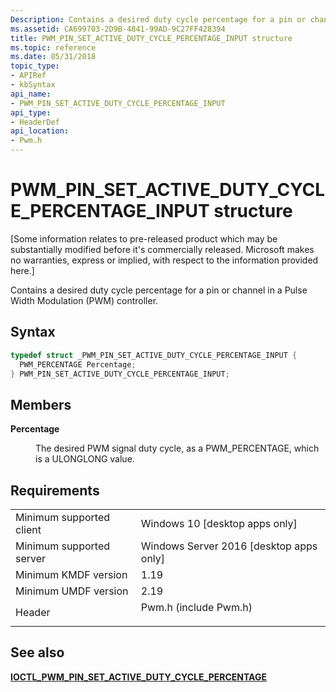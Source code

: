 ```yaml
---
Description: Contains a desired duty cycle percentage for a pin or channel in a Pulse Width Modulation (PWM) controller.
ms.assetid: CA699703-2D9B-4841-99AD-9C27FF428394
title: PWM_PIN_SET_ACTIVE_DUTY_CYCLE_PERCENTAGE_INPUT structure
ms.topic: reference
ms.date: 05/31/2018
topic_type: 
- APIRef
- kbSyntax
api_name: 
- PWM_PIN_SET_ACTIVE_DUTY_CYCLE_PERCENTAGE_INPUT
api_type: 
- HeaderDef
api_location: 
- Pwm.h
---
```


# PWM\_PIN\_SET\_ACTIVE\_DUTY\_CYCLE\_PERCENTAGE\_INPUT structure

\[Some information relates to pre-released product which may be substantially modified before it's commercially released. Microsoft makes no warranties, express or implied, with respect to the information provided here.\]

Contains a desired duty cycle percentage for a pin or channel in a Pulse Width Modulation (PWM) controller.

## Syntax


```C++
typedef struct _PWM_PIN_SET_ACTIVE_DUTY_CYCLE_PERCENTAGE_INPUT {
  PWM_PERCENTAGE Percentage;
} PWM_PIN_SET_ACTIVE_DUTY_CYCLE_PERCENTAGE_INPUT;
```



## Members

<dl> <dt>

**Percentage**
</dt> <dd>

The desired PWM signal duty cycle, as a PWM\_PERCENTAGE, which is a ULONGLONG value.

</dd> </dl>

## Requirements



|                                     |                                                                                                  |
|-------------------------------------|--------------------------------------------------------------------------------------------------|
| Minimum supported client<br/> | Windows 10 \[desktop apps only\]<br/>                                                      |
| Minimum supported server<br/> | Windows Server 2016 \[desktop apps only\]<br/>                                             |
| Minimum KMDF version<br/>     | 1.19<br/>                                                                                  |
| Minimum UMDF version<br/>     | 2.19<br/>                                                                                  |
| Header<br/>                   | <dl> <dt>Pwm.h (include Pwm.h)</dt> </dl> |



## See also

<dl> <dt>

[**IOCTL\_PWM\_PIN\_SET\_ACTIVE\_DUTY\_CYCLE\_PERCENTAGE**](https://www.bing.com/search?q=**IOCTL\_PWM\_PIN\_SET\_ACTIVE\_DUTY\_CYCLE\_PERCENTAGE**)
</dt> </dl>

 

 




